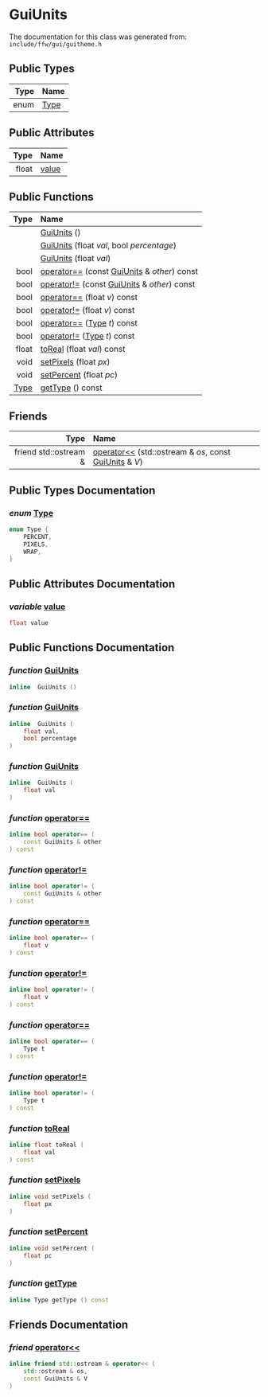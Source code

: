GuiUnits
===================================


The documentation for this class was generated from: `include/ffw/gui/guitheme.h`



## Public Types

| Type | Name |
| -------: | :------- |
| enum | [Type](#0b521588) |


## Public Attributes

| Type | Name |
| -------: | :------- |
|  float | [value](#da7a7186) |


## Public Functions

| Type | Name |
| -------: | :------- |
|   | [GuiUnits](#5a0842de) ()  |
|   | [GuiUnits](#6aeeb58b) (float _val_, bool _percentage_)  |
|   | [GuiUnits](#0c414286) (float _val_)  |
|  bool | [operator==](#3402fa02) (const [GuiUnits](ffw_GuiUnits.html) & _other_) const  |
|  bool | [operator!=](#b921036c) (const [GuiUnits](ffw_GuiUnits.html) & _other_) const  |
|  bool | [operator==](#dfd9d51f) (float _v_) const  |
|  bool | [operator!=](#06787388) (float _v_) const  |
|  bool | [operator==](#4ac94000) ([Type](ffw_GuiUnits.html#0b521588) _t_) const  |
|  bool | [operator!=](#fa61799b) ([Type](ffw_GuiUnits.html#0b521588) _t_) const  |
|  float | [toReal](#db9d9fdf) (float _val_) const  |
|  void | [setPixels](#7f4fefdc) (float _px_)  |
|  void | [setPercent](#4a25e5ef) (float _pc_)  |
|  [Type](ffw_GuiUnits.html#0b521588) | [getType](#a2a457d7) () const  |


## Friends

| Type | Name |
| -------: | :------- |
|  friend std::ostream & | [operator<<](#8d4bd139) (std::ostream & _os_, const [GuiUnits](ffw_GuiUnits.html) & _V_)  |


## Public Types Documentation

### _enum_ <a id="0b521588" href="#0b521588">Type</a>

```cpp
enum Type {
    PERCENT,
    PIXELS,
    WRAP,
}
```





## Public Attributes Documentation

### _variable_ <a id="da7a7186" href="#da7a7186">value</a>

```cpp
float value
```





## Public Functions Documentation

### _function_ <a id="5a0842de" href="#5a0842de">GuiUnits</a>

```cpp
inline  GuiUnits () 
```



### _function_ <a id="6aeeb58b" href="#6aeeb58b">GuiUnits</a>

```cpp
inline  GuiUnits (
    float val,
    bool percentage
) 
```



### _function_ <a id="0c414286" href="#0c414286">GuiUnits</a>

```cpp
inline  GuiUnits (
    float val
) 
```



### _function_ <a id="3402fa02" href="#3402fa02">operator==</a>

```cpp
inline bool operator== (
    const GuiUnits & other
) const 
```



### _function_ <a id="b921036c" href="#b921036c">operator!=</a>

```cpp
inline bool operator!= (
    const GuiUnits & other
) const 
```



### _function_ <a id="dfd9d51f" href="#dfd9d51f">operator==</a>

```cpp
inline bool operator== (
    float v
) const 
```



### _function_ <a id="06787388" href="#06787388">operator!=</a>

```cpp
inline bool operator!= (
    float v
) const 
```



### _function_ <a id="4ac94000" href="#4ac94000">operator==</a>

```cpp
inline bool operator== (
    Type t
) const 
```



### _function_ <a id="fa61799b" href="#fa61799b">operator!=</a>

```cpp
inline bool operator!= (
    Type t
) const 
```



### _function_ <a id="db9d9fdf" href="#db9d9fdf">toReal</a>

```cpp
inline float toReal (
    float val
) const 
```



### _function_ <a id="7f4fefdc" href="#7f4fefdc">setPixels</a>

```cpp
inline void setPixels (
    float px
) 
```



### _function_ <a id="4a25e5ef" href="#4a25e5ef">setPercent</a>

```cpp
inline void setPercent (
    float pc
) 
```



### _function_ <a id="a2a457d7" href="#a2a457d7">getType</a>

```cpp
inline Type getType () const 
```





## Friends Documentation

### _friend_ <a id="8d4bd139" href="#8d4bd139">operator<<</a>

```cpp
inline friend std::ostream & operator<< (
    std::ostream & os,
    const GuiUnits & V
) 
```





